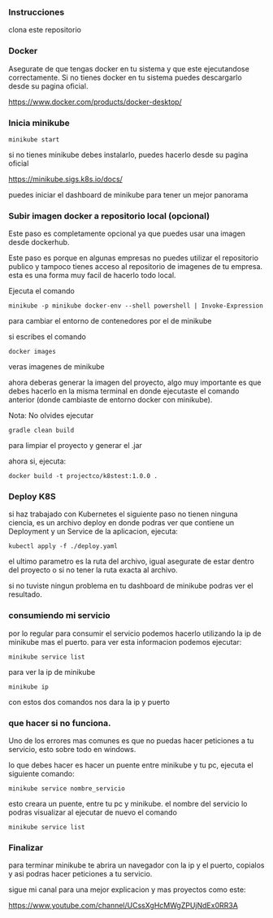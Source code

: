 ### Instrucciones
clona este repositorio

### Docker

Asegurate de que tengas docker en tu sistema y que este ejecutandose correctamente. Si no tienes docker en tu sistema puedes descargarlo desde su pagina oficial.

https://www.docker.com/products/docker-desktop/

### Inicia minikube

```
minikube start
```
si no tienes minikube debes instalarlo, puedes hacerlo desde su pagina oficial

https://minikube.sigs.k8s.io/docs/

puedes iniciar el dashboard de minikube para tener un mejor panorama

### Subir imagen docker a repositorio local (opcional)

Este paso es completamente opcional ya que puedes usar una imagen desde dockerhub.

Este paso es porque en algunas empresas no puedes utilizar el repositorio publico y tampoco tienes acceso al repositorio de imagenes de tu empresa.
esta es una forma muy facil de hacerlo todo local.

Ejecuta el comando

```
minikube -p minikube docker-env --shell powershell | Invoke-Expression
```

para cambiar el entorno de contenedores por el de minikube

si escribes el comando 

```
docker images
```

veras imagenes de minikube

ahora deberas generar la imagen del proyecto, algo muy importante es que debes hacerlo en la misma terminal en donde ejecutaste el comando anterior (donde cambiaste de entorno docker con minikube).

Nota: No olvides ejecutar
```
gradle clean build
```
para limpiar el proyecto y generar el .jar


ahora si, ejecuta:

```
docker build -t projectco/k8stest:1.0.0 .
```

### Deploy K8S

si haz trabajado con Kubernetes el siguiente paso no tienen ninguna ciencia, es un archivo deploy en donde podras ver que contiene un Deployment y un Service de la aplicacion, ejecuta: 

```
kubectl apply -f ./deploy.yaml 
```

el ultimo parametro es la ruta del archivo, igual asegurate de estar dentro del proyecto o si no tener la ruta exacta al archivo.

si no tuviste ningun problema en tu dashboard de minikube podras ver el resultado.


### consumiendo mi servicio

por lo regular para consumir el servicio podemos hacerlo utilizando la ip de minikube mas el puerto. para ver esta informacion podemos ejecutar:

```
minikube service list
```
para ver la ip de minikube

```
minikube ip
```

con estos dos comandos nos dara la ip y puerto

### que hacer si no funciona.

Uno de los errores mas comunes es que no puedas hacer peticiones a tu servicio, esto sobre todo en windows.

lo que debes hacer es hacer un puente entre minikube y tu pc, ejecuta el siguiente comando:

```
minikube service nombre_servicio
```
esto creara un puente, entre tu pc y minikube. el nombre del servicio lo podras visualizar al ejecutar de nuevo el comando

```
minikube service list
```

### Finalizar

para terminar minikube te abrira un navegador con la ip y el puerto, copialos y asi podras hacer peticiones a tu servicio.

sigue mi canal para una mejor explicacion y mas proyectos como este:

https://www.youtube.com/channel/UCssXgHcMWgZPUjNdEx0RR3A





